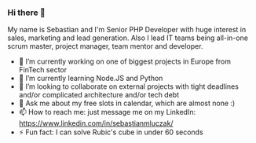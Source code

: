 ### Hi there 👋

My name is Sebastian and I'm Senior PHP Developer with huge interest in sales, marketing and lead generation.
Also I lead IT teams being all-in-one scrum master, project manager, team mentor and developer.

- 🔭 I’m currently working on one of biggest projects in Europe from FinTech sector
- 🌱 I’m currently learning Node.JS and Python
- 👯 I’m looking to collaborate on external projects with tight deadlines and/or complicated architecture and/or tech debt
- 💬 Ask me about my free slots in calendar, which are almost none :)
- 📫 How to reach me: just message me on my LinkedIn: https://www.linkedin.com/in/sebastianmluczak/
- ⚡ Fun fact: I can solve Rubic's cube in under 60 seconds
